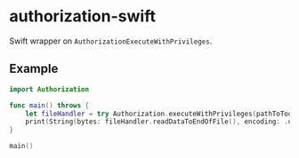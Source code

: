 # authorization-swift

Swift wrapper on `AuthorizationExecuteWithPrivileges`.

## Example

```swift
import Authorization

func main() throws {
    let fileHandler = try Authorization.executeWithPrivileges(pathToTool: "/bin/ls", arguments: ["/"]).get()
    print(String(bytes: fileHandler.readDataToEndOfFile(), encoding: .utf8)!)
}

main()
```
